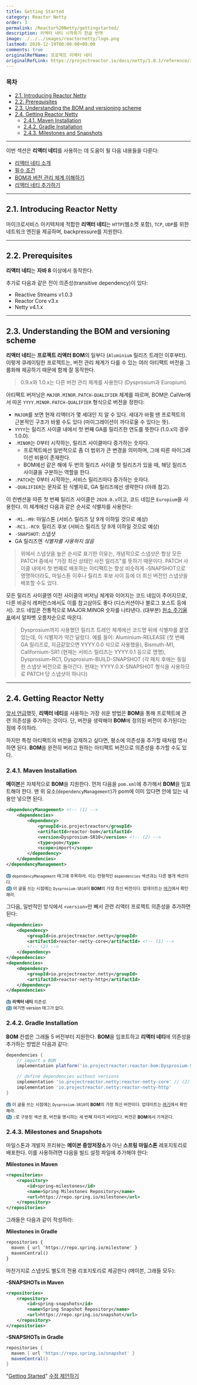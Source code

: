 ```yaml
---
title: Getting Started
category: Reactor Netty
order: 3
permalink: /Reactor%20Netty/gettingstarted/
description: 리액터 네티 시작하기 한글 번역
image: ./../../images/reactornetty/logo.png
lastmod: 2020-12-19T00:00:00+09:00
comments: true
originalRefName: 프로젝트 리액터 네티
originalRefLink: https://projectreactor.io/docs/netty/1.0.1/reference/index.html#getting-started
---
```


### 목차

- [2.1. Introducing Reactor Netty](#21-introducing-reactor-netty)
- [2.2. Prerequisites](#22-prerequisites)
- [2.3. Understanding the BOM and versioning scheme](#23-understanding-the-bom-and-versioning-scheme)
- [2.4. Getting Reactor Netty](#24-getting-reactor-netty)
  + [2.4.1. Maven Installation](#241-maven-installation)
  + [2.4.2. Gradle Installation](#242-gradle-installation)
  + [2.4.3. Milestones and Snapshots](#243-milestones-and-snapshots)

---

이번 섹션은 **리액터 네티**를 사용하는 데 도움이 될 다음 내용들을 다룬다:

- [리액터 네티 소개](#21-introducing-reactor-netty)
- [필수 조건](#22-prerequisites)
- [BOM과 버전 관리 체계 이해하기](#23-understanding-the-bom-and-versioning-scheme)
- [리액터 네티 추가하기](#24-getting-reactor-netty)

---

## 2.1. Introducing Reactor Netty

마이크로서비스 아키텍처에 적합한 **리액터 네티**는 `HTTP`(웹소켓 포함), `TCP`, `UDP`를 위한 네트워크 엔진을 제공하며, backpressure를 지원한다.

---

## 2.2. Prerequisites

**리액터 네티**는 **자바 8** 이상에서 동작한다.

추가로 다음과 같은 전이 의존성(transitive dependency)이 있다:

- Reactive Streams v1.0.3
- Reactor Core v3.x
- Netty v4.1.x

---

## 2.3. Understanding the BOM and versioning scheme

**리액터 네티**는 **프로젝트 리액터 BOM**의 일부다 (`Aluminium` 릴리즈 트레인 이후부터). 이렇게 큐레이팅한 프로젝트는, 버전 관리 체계가 다를 수 있는 여러 아티팩트 버전을 그룹화해 제공하기 때문에 함께 잘 동작한다.

> 0.9.x와 1.0.x는 다른 버전 관리 체계를 사용한다 (Dysprosium과 Europium).

아티팩트 버저닝은 `MAJOR.MINOR.PATCH-QUALIFIER` 체계를 따르며, BOM은 CalVer에서 따온 `YYYY.MINOR.PATCH-QUALIFIER` 형식으로 버전을 정한다:

- `MAJOR`를 보면 현재 리액터가 몇 세대인 지 알 수 있다. 세대가 바뀔 땐 프로젝트의 근본적인 구조가 바뀔 수도 있다 (마이그레이션이 까다로울 수 있다는 뜻).
- `YYYY`는 릴리즈 사이클 내에서 첫 번째 GA를 릴리즈한 연도를 뜻한다 (1.0.x의 경우 1.0.0).
- `.MINOR`는 0부터 시작하는, 릴리즈 사이클마다 증가하는 숫자다.
  - 프로젝트에선 일반적으로 좀 더 범위가 큰 변경을 의미하며, 그에 따른 마이그레이션 비용이 존재한다.
  - BOM에선 같은 해에 두 번의 릴리즈 사이클 첫 릴리즈가 있을 때, 해당 릴리즈 사이클을 구분하는 역할을 한다.
- `.PATCH`는 0부터 시작하는, 서비스 릴리즈마다 증가하는 숫자다.
- `-QUALIFIER`는 문자로 된 식별자로, GA 릴리즈에선 생략한다 (아래 참고).

이 컨벤션을 따른 첫 번째 릴리즈 사이클은 `2020.0.x`이고, 코드 네임은 `Europium`을 사용한다. 이 체계에선 다음과 같은 순서로 식별자를 사용한다:

- `-M1`..`-M9`: 마일스톤 (서비스 릴리즈 당 9개 이하일 것으로 예상)
- `-RC1`..`-RC9`: 릴리즈 후보 (서비스 릴리즈 당 9개 이하일 것으로 예상)
- `-SNAPSHOT`: 스냅샷
- GA 릴리즈엔 *식별자를 사용하지 않음*

> 위에서 스냅샷을 높은 순서로 표기한 이유는, 개념적으로 스냅샷은 항상 모든 PATCH 중에서 "가장 최신 상태인 사전 릴리즈"를 뜻하기 때문이다. PATCH 사이클 내에서 첫 번째로 배포하는 아티팩트는 항상 비슷하게 -SNAPSHOT으로 명명하더라도, 마일스톤 이후나 릴리즈 후보 사이 등에 더 최신 버전인 스냅샷을 배포할 수도 있다.

모든 릴리즈 사이클엔 이전 사이클의 버저닝 체계와 이어지는 코드 네임이 주어지므로, 다른 비공식 레퍼런스에서도 이를 참고삼아도 좋다 (디스커션이나 블로그 포스트 등에서). 코드 네임은 전통적으로 MAJOR.MINOR 숫자를 나타낸다. (대부분) [원소 주기율표](https://en.wikipedia.org/wiki/Periodic_table#Overview)에서 알파벳 오름차순으로 따온다.

> Dysprosium까지 사용했던 릴리즈 트레인 체계에선 코드명 뒤에 식별자를 붙였었는데, 이 식별자가 약간 달랐다. 예를 들어: Aluminium-RELEASE (첫 번째 GA 릴리즈로, 지금같았으면 YYYY.0.0 식으로 사용했을), Bismuth-M1, Californium-SR1 (현재는 서비스 릴리즈는 YYYY.0.1 등으로 명명), Dysprosium-RC1, Dysprosium-BUILD-SNAPSHOT (각 패치 후에는 동일한 스냅샷 버전으로 돌아간다. 현재는 YYYY.0.X-SNAPSHOT 형식을 사용하므로 PATCH 당 스냅샷이 하나다)

---

## 2.4. Getting Reactor Netty

[앞서 언급](#23-understanding-the-bom-and-versioning-scheme)했듯, **리액터 네티**를 사용하는 가장 쉬운 방법은 **BOM**을 통해 프로젝트에 관련 의존성을 추가하는 것이다. 단, 버전을 생략해야 **BOM**에 정의된 버전이 추가된다는 점에 주의하라.

하지만 특정 아티팩트의 버전을 강제하고 싶다면, 평소에 의존성을 추가할 때처럼 명시하면 된다. **BOM**을 완전히 버리고 원하는 아티팩트 버전으로 의존성을 추가할 수도 있다.

### 2.4.1. Maven Installation

**메이븐**은 자체적으로 **BOM**을 지원한다. 먼저 다음을 `pom.xml`에 추가해서 **BOM**을 임포트해야 한다. 맨 위 요소(`dependencyManagement`)가 pom에 이미 있다면 안에 있는 내용만 넣으면 된다.

```xml
<dependencyManagement> <!-- (1) -->
    <dependencies>
        <dependency>
            <groupId>io.projectreactor</groupId>
            <artifactId>reactor-bom</artifactId>
            <version>Dysprosium-SR10</version> <!-- (2) -->
            <type>pom</type>
            <scope>import</scope>
        </dependency>
    </dependencies>
</dependencyManagement>
```
<small><span style="background-color: #a9dcfc; border-radius: 50px;">(1)</span> `dependencyManagement` 태그에 주목하라. 이는 전형적인 `dependencies` 섹션과는 다른 별개 섹션이다.</small><br>
<small><span style="background-color: #a9dcfc; border-radius: 50px;">(2)</span> 이 글을 쓰는 시점에는 `Dysprosium-SR10`이 **BOM**의 가장 최신 버전이다. 업데이트는 [여기](https://github.com/reactor/reactor/releases)에서 확인해라.</small>

그다음, 일반적인 방식에서 `<version>`만 빼서 관련 리액터 프로젝트 의존성을 추가하면 된다:

```xml
<dependencies>
    <dependency>
        <groupId>io.projectreactor.netty</groupId>
        <artifactId>reactor-netty-core</artifactId> <!-- (1) -->
        <!-- (2) -->
    </dependency>
</dependencies>
<dependencies>
    <dependency>
        <groupId>io.projectreactor.netty</groupId>
        <artifactId>reactor-netty-http</artifactId>
    </dependency>
</dependencies>
```
<small><span style="background-color: #a9dcfc; border-radius: 50px;">(1)</span> **리액터 네티** 의존성.</small><br>
<small><span style="background-color: #a9dcfc; border-radius: 50px;">(2)</span> 여기엔 version 태그가 없다.</small>

### 2.4.2. Gradle Installation

**BOM** 컨셉은 그래들 5 버전부터 지원한다. **BOM**을 임포트하고 **리액터 네티**에 의존성을 추가하는 방법은 다음과 같다:

```gradle
dependencies {
    // import a BOM
    implementation platform('io.projectreactor:reactor-bom:Dysprosium-SR10') // (1)

    // define dependencies without versions
    implementation 'io.projectreactor.netty:reactor-netty-core' // (2)
    implementation 'io.projectreactor.netty:reactor-netty-http'
}
```
<small><span style="background-color: #a9dcfc; border-radius: 50px;">(1)</span> 이 글을 쓰는 시점에는 `Dysprosium-SR10`이 **BOM**의 가장 최신 버전이다. 업데이트는 [여기](https://github.com/reactor/reactor/releases)에서 확인해라.</small><br>
<small><span style="background-color: #a9dcfc; border-radius: 50px;">(2)</span> </small>`:`<small>로 구분된 섹션 중, 버전을 명시하는 세 번째 자리가 비어있다. 버전은 **BOM**에서 가져온다.</small>

### 2.4.3. Milestones and Snapshots

마일스톤과 개발자 프리뷰는 **메이븐 중앙저장소**가 아닌 **스프링 마일스톤** 레포지토리로 배포한다. 이를 사용하려면 다음을 빌드 설정 파일에 추가해야 한다:

**Milestones in Maven**

```xml
<repositories>
	<repository>
		<id>spring-milestones</id>
		<name>Spring Milestones Repository</name>
		<url>https://repo.spring.io/milestone</url>
	</repository>
</repositories>
```

그래들은 다음과 같이 작성하라:

**Milestones in Gradle**

```xml
repositories {
  maven { url 'https://repo.spring.io/milestone' }
  mavenCentral()
}
```

마찬가지로 스냅샷도 별도의 전용 리포지토리로 제공한다 (메이븐, 그래들 모두):

**-SNAPSHOTs in Maven**

```xml
<repositories>
	<repository>
		<id>spring-snapshots</id>
		<name>Spring Snapshot Repository</name>
		<url>https://repo.spring.io/snapshot</url>
	</repository>
</repositories>
```

**-SNAPSHOTs in Gradle**

```gradle
repositories {
  maven { url 'https://repo.spring.io/snapshot' }
  mavenCentral()
}
```

"[Getting Started](https://projectreactor.io/docs/netty/1.0.1/reference/index.html#getting-started)" [수정 제안하기](https://github.com/reactor/reactor-netty/edit/master/docs/asciidoc/getting-started.adoc)